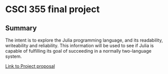 # CSCI 355 final project

## Summary
The intent is to explore the Julia programming language, and its readability, writeability and reliability. This information will be used to see if Julia is capable of fulfilling its goal of succeeding in a normally two-language system.

[Link to Project proposal](https://docs.google.com/document/d/1zAACVJXP2G_ECGt8eHKT_1zGMPDgzC5JwPi9xr1OOBM/edit?usp=sharing)

